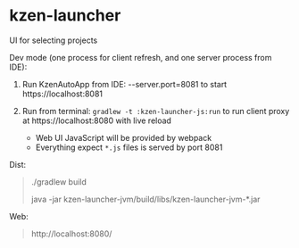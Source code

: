 # kzen-launcher
UI for selecting projects

Dev mode (one process for client refresh, and one server process from IDE):

1) Run KzenAutoApp from IDE: --server.port=8081
    to start https://localhost:8081
    
2) Run from terminal: `gradlew -t :kzen-launcher-js:run`
    to run client proxy at https://localhost:8080 with live reload
    - Web UI JavaScript will be provided by webpack          
    - Everything expect `*.js` files is served by port 8081


Dist:
> ./gradlew build
>
> java -jar kzen-launcher-jvm/build/libs/kzen-launcher-jvm-*.jar

Web:
> http://localhost:8080/